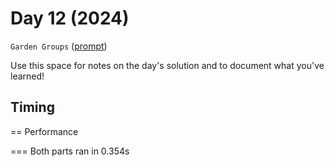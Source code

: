 # Day 12 (2024)

`Garden Groups` ([prompt](https://adventofcode.com/2024/day/12))

Use this space for notes on the day's solution and to document what you've learned!

## Timing

== Performance

=== Both parts ran in 0.354s
